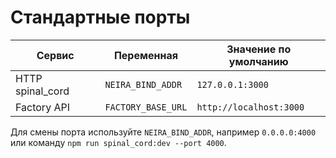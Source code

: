 <!-- neira:meta
id: NEI-20250831-ports
intent: docs
summary: Сводка стандартных портов и переменных окружения для сервисов Neira.
-->
<!-- neira:meta
id: NEI-20260413-ports-rename
intent: docs
summary: Обновлены названия сервисов и команда запуска spinal_cord.
-->

# Стандартные порты

| Сервис       | Переменная         | Значение по умолчанию   |
| ------------ | ------------------ | ----------------------- |
| HTTP spinal_cord | `NEIRA_BIND_ADDR`  | `127.0.0.1:3000`        |
| Factory API  | `FACTORY_BASE_URL` | `http://localhost:3000` |

Для смены порта используйте `NEIRA_BIND_ADDR`, например `0.0.0.0:4000` или команду `npm run spinal_cord:dev --port 4000`.
